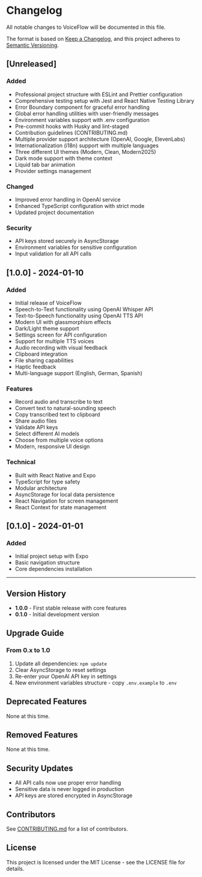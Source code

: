 # Changelog

All notable changes to VoiceFlow will be documented in this file.

The format is based on [Keep a Changelog](https://keepachangelog.com/en/1.0.0/),
and this project adheres to [Semantic Versioning](https://semver.org/spec/v2.0.0.html).

## [Unreleased]

### Added
- Professional project structure with ESLint and Prettier configuration
- Comprehensive testing setup with Jest and React Native Testing Library
- Error Boundary component for graceful error handling
- Global error handling utilities with user-friendly messages
- Environment variables support with .env configuration
- Pre-commit hooks with Husky and lint-staged
- Contribution guidelines (CONTRIBUTING.md)
- Multiple provider support architecture (OpenAI, Google, ElevenLabs)
- Internationalization (i18n) support with multiple languages
- Three different UI themes (Modern, Clean, Modern2025)
- Dark mode support with theme context
- Liquid tab bar animation
- Provider settings management

### Changed
- Improved error handling in OpenAI service
- Enhanced TypeScript configuration with strict mode
- Updated project documentation

### Security
- API keys stored securely in AsyncStorage
- Environment variables for sensitive configuration
- Input validation for all API calls

## [1.0.0] - 2024-01-10

### Added
- Initial release of VoiceFlow
- Speech-to-Text functionality using OpenAI Whisper API
- Text-to-Speech functionality using OpenAI TTS API
- Modern UI with glassmorphism effects
- Dark/Light theme support
- Settings screen for API configuration
- Support for multiple TTS voices
- Audio recording with visual feedback
- Clipboard integration
- File sharing capabilities
- Haptic feedback
- Multi-language support (English, German, Spanish)

### Features
- Record audio and transcribe to text
- Convert text to natural-sounding speech
- Copy transcribed text to clipboard
- Share audio files
- Validate API keys
- Select different AI models
- Choose from multiple voice options
- Modern, responsive UI design

### Technical
- Built with React Native and Expo
- TypeScript for type safety
- Modular architecture
- AsyncStorage for local data persistence
- React Navigation for screen management
- React Context for state management

## [0.1.0] - 2024-01-01

### Added
- Initial project setup with Expo
- Basic navigation structure
- Core dependencies installation

---

## Version History

- **1.0.0** - First stable release with core features
- **0.1.0** - Initial development version

## Upgrade Guide

### From 0.x to 1.0

1. Update all dependencies: `npm update`
2. Clear AsyncStorage to reset settings
3. Re-enter your OpenAI API key in settings
4. New environment variables structure - copy `.env.example` to `.env`

## Deprecated Features

None at this time.

## Removed Features

None at this time.

## Security Updates

- All API calls now use proper error handling
- Sensitive data is never logged in production
- API keys are stored encrypted in AsyncStorage

## Contributors

See [CONTRIBUTING.md](CONTRIBUTING.md) for a list of contributors.

## License

This project is licensed under the MIT License - see the LICENSE file for details.